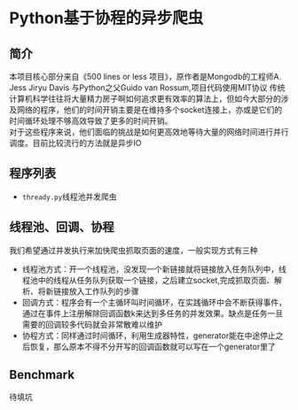 # Python基于协程的异步爬虫

## 简介
本项目核心部分来自《500 lines or less 项目》，原作者是Mongodb的工程师A. Jess Jiryu Davis 与Python之父Guido van Rossum,项目代码使用MIT协议
传统计算机科学往往将大量精力房子啊如何追求更有效率的算法上，但如今大部分的涉及网络的程序，他们的时间开销主要是在维持多个socket连接上，亦或是它们的时间循环处理不够高效导致了更多的时间开销。  
对于这些程序来说，他们面临的挑战是如何更高效地等待大量的网络时间进行并行调度。目前比较流行的方法就是异步IO  
## 程序列表
+ `thready.py`线程池并发爬虫  

## 线程池、回调、协程
我们希望通过并发执行来加快爬虫抓取页面的速度，一般实现方式有三种  
+ 线程池方式：开一个线程池，没发现一个新链接就将链接放入任务队列中，线程池中的线程从任务队列获取一个链接，之后建立socket,完成抓取页面、解析、将新链接放入工作队列的步骤
+ 回调方式：程序会有一个主循环叫时间循环，在实践循环中会不断获得事件，通过在事件上注册解除回调函数k来达到多任务的并发效果。缺点是任务一旦需要的回调较多代码就会非常散难以维护
+ 协程方式：同样通过时间循环，利用生成器特性，generator能在中途停止之后恢复，那么原本不得不分开写的回调函数就可以写在一个generator里了

## Benchmark
待填坑
